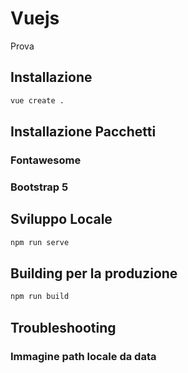 # Vuejs

Prova

## Installazione
```bash
vue create .
```

## Installazione Pacchetti

### Fontawesome
### Bootstrap 5


## Sviluppo Locale

```sh
npm run serve
```

## Building per la produzione

```sh
npm run build
```

## Troubleshooting

### Immagine path locale da data